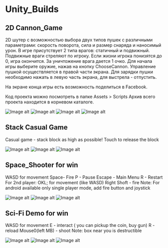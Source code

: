 # Unity_Builds

## 2D Cannon_Game
2D шутер с возможностью выбора двух типов пушек с различными параметрами: скорость поворота, сила и размер снаряда и наносимый урон. В игре присутствует 2 типа врагов: статичный и подвижный. Подвижные враги стреляют по игроку. Если жизни игрока понизятся до 0, игра окончится. За уничтожение врага дается 1 очко. Для начала игры выберите оружие, нажав на кнопку ChooseCannon. Управление пушкой осуществляется в правой части экрана. Для зарядки пушки необходимо нажать в левую часть экрана, для выстрела - отпустить.

На экране конца игры есть возможность поделиться в Facebook.

Код проекта можно посмотреть в папке Assets > Scripts Архив всего проекта находится в корневом каталоге.

![Image alt](https://github.com/vlads1995/Unity_Builds/raw/master/Image/Bluestacks_2019-04-04_14-08-07.png)
![Image alt](https://github.com/vlads1995/Unity_Builds/raw/master/Image/Bluestacks_2019-04-04_14-08-12.png)
![Image alt](https://github.com/vlads1995/Unity_Builds/raw/master/Image/Bluestacks_2019-04-04_14-08-33.png)
![Image alt](https://github.com/vlads1995/Unity_Builds/raw/master/Image/Bluestacks_2019-04-04_14-08-45.png)

## Stack Casual Game
Casual game - stack block as high as possible!
Touch to release the block

![Image alt](https://github.com/vlads1995/Unity_Builds/raw/master/Image/Bluestacks_2019-04-04_13-38-08.png)
![Image alt](https://github.com/vlads1995/Unity_Builds/raw/master/Image/Bluestacks_2019-04-04_13-38-40.png)
![Image alt](https://github.com/vlads1995/Unity_Builds/raw/master/Image/Bluestacks_2019-04-04_13-38-55.png)

## Space_Shooter for win
WASD for movement
Space- Fire
P - Pause
Escape - Main Menu
R - Restart
For 2nd player:
OKL; for movement (like WASD)
Right Shoft - fire
Note: For android available only single player mode, add fire button and joystick

![Image alt](https://github.com/vlads1995/Unity_Builds/raw/master/Image/Bluestacks_2019-04-04_14-02-45.png)
![Image alt](https://github.com/vlads1995/Unity_Builds/raw/master/Image/Bluestacks_2019-04-04_14-03-19.png)
![Image alt](https://github.com/vlads1995/Unity_Builds/raw/master/Image/Bluestacks_2019-04-04_14-03-40.png)

## Sci-Fi Demo for win
WASD for movement
E - interact ( you can pickup the coin, buy gun)
R - reload
Mouse0(left MB) - shoot
Note: box near you is destructible

![Image alt](https://github.com/vlads1995/Unity_Builds/raw/master/Image/Sci-Fi_Demo_2019-04-04_13-42-47.jpg)
![Image alt](https://github.com/vlads1995/Unity_Builds/raw/master/Image/Sci-Fi_Demo_2019-04-04_13-42-57.jpg)
![Image alt](https://github.com/vlads1995/Unity_Builds/raw/master/Image/Sci-Fi_Demo_2019-04-04_13-43-17.png)
